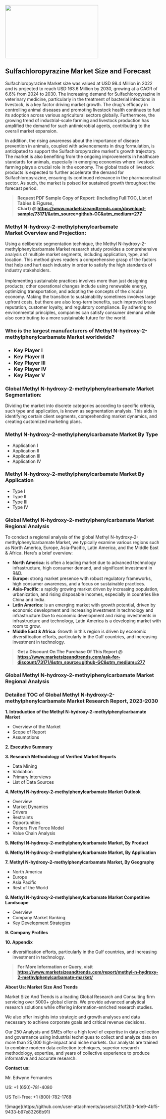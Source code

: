 <p><img class="alignnone size-medium wp-image-20088" src="https://ffe5etoiles.com/wp-content/uploads/2024/12/MST1-300x171.png" alt="" width="300" height="171" /></p><h2>Sulfachloropyrazine Market Size and Forecast</h2><p>Sulfachloropyrazine Market size was valued at USD 98.4 Million in 2022 and is projected to reach USD 163.6 Million by 2030, growing at a CAGR of 6.6% from 2024 to 2030. The increasing demand for Sulfachloropyrazine in veterinary medicine, particularly in the treatment of bacterial infections in livestock, is a key factor driving market growth. The drug's efficacy in controlling animal diseases and promoting livestock health continues to fuel its adoption across various agricultural sectors globally. Furthermore, the growing trend of industrial-scale farming and livestock production has amplified the demand for such antimicrobial agents, contributing to the overall market expansion.</p><p>In addition, the rising awareness about the importance of disease prevention in animals, coupled with advancements in drug formulation, is anticipated to support the Sulfachloropyrazine market's growth trajectory. The market is also benefiting from the ongoing improvements in healthcare standards for animals, especially in emerging economies where livestock farming plays a crucial role in the economy. The global trade of livestock products is expected to further accelerate the demand for Sulfachloropyrazine, ensuring its continued relevance in the pharmaceutical sector. As such, the market is poised for sustained growth throughout the forecast period.</p></p><blockquote id="" class=""><strong>Request PDF Sample Copy of Report: (Including Full TOC, List of Tables &amp; Figures, Chart)&nbsp;@&nbsp;<strong><a href="https://www.marketsizeandtrends.com/download-sample/73171/&utm_source=github-GC&utm_medium=277" target="_blank">https://www.marketsizeandtrends.com/download-sample/73171/&utm_source=github-GC&utm_medium=277</a></strong></strong></blockquote><h3 id="" class="">Methyl N-hydroxy-2-methylphenylcarbamate Market&nbsp;Overview and Projection:</h3><p id="" class="">Using a deliberate segmentation technique, the Methyl N-hydroxy-2-methylphenylcarbamate Market research study provides a comprehensive analysis of multiple market segments, including application, type, and location. This method gives readers a comprehensive grasp of the factors that help and hurt each industry in order to satisfy the high standards of industry stakeholders. <br /> <br />Implementing sustainable practices involves more than just designing products; other operational changes include using renewable energy, optimizing transportation, and adopting the concepts of the circular economy. Making the transition to sustainability sometimes involves large upfront costs, but there are also long-term benefits, such improved brand reputation, customer loyalty, and regulatory compliance. By adhering to environmental principles, companies can satisfy consumer demand while also contributing to a more sustainable future for the world.</p><h3 id="" class="">Who is the largest manufacturers of&nbsp;Methyl N-hydroxy-2-methylphenylcarbamate Market worldwide?</h3><h3 class=""><p><ul><li>Key Player I </li><li> Key Player II </li><li> Key Player III </li><li> Key Player IV </li><li> Key Player V</li></ul></p></h3><h3 id="" class="">Global&nbsp;Methyl N-hydroxy-2-methylphenylcarbamate Market Segmentation:</h3><p id="" class="">Dividing the market into discrete categories according to specific criteria, such type and application, is known as segmentation analysis. This aids in identifying certain client segments, comprehending market dynamics, and creating customized marketing plans.</p><h3 id="" class="">Methyl N-hydroxy-2-methylphenylcarbamate Market&nbsp;By Type</h3><p><p><ul><li>Application I</li><li> Application II</li><li> Application III</li><li> Application IV</p></li></ul></p></p><h3 id="" class="">Methyl N-hydroxy-2-methylphenylcarbamate Market&nbsp;By Application</h3><p class=""><p><ul><li>Type I</li><li> Type II</li><li> Type III</li><li> Type IV</li></ul></p></p><h3 id="" class="">Global Methyl N-hydroxy-2-methylphenylcarbamate Market Regional Analysis</h3><p id="" class="">To conduct a regional analysis of the global Methyl N-hydroxy-2-methylphenylcarbamate Market, we typically examine various regions such as North America, Europe, Asia-Pacific, Latin America, and the Middle East &amp; Africa. Here's a brief overview:</p><ul><li><strong>North America</strong>: is often a leading market due to advanced technology infrastructure, high consumer demand, and significant investment in R&amp;D.</li><li><strong>Europe</strong>: strong market presence with robust regulatory frameworks, high consumer awareness, and a focus on sustainable practices.</li><li><strong>Asia-Pacific</strong>: a rapidly growing market driven by increasing population, urbanization, and rising disposable incomes, especially in countries like China and India.</li><li><strong>Latin America</strong>: is an emerging market with growth potential, driven by economic development and increasing investment in technology and infrastructure.Due to economic development and rising investments in infrastructure and technology, Latin America is a developing market with room to grow.</li><li><strong>Middle East &amp; Africa</strong>: Growth in this region is driven by economic diversification efforts, particularly in the Gulf countries, and increasing investment in technology.</li></ul><blockquote id="" class=""><strong>Get a Discount On The Purchase Of This Report @ <strong><a href="https://www.marketsizeandtrends.com/ask-for-discount/73171/&utm_source=github-GC&utm_medium=277" target="_blank">https://www.marketsizeandtrends.com/ask-for-discount/73171/&utm_source=github-GC&utm_medium=277</a></strong></strong></blockquote><h3 id="" class="">Global Methyl N-hydroxy-2-methylphenylcarbamate Market Regional Analysis</h3><h3 id="" class="">Detailed TOC of Global Methyl N-hydroxy-2-methylphenylcarbamate Market Research Report, 2023-2030</h3><p id="" class=""><strong>1. Introduction of the Methyl N-hydroxy-2-methylphenylcarbamate Market</strong></p><ul><li>Overview of the Market</li><li>Scope of Report</li><li>Assumptions</li></ul><p id="" class=""><strong>2. Executive Summary</strong></p><p id="" class=""><strong>3. Research Methodology of Verified Market Reports</strong></p><ul><li>Data Mining</li><li>Validation</li><li>Primary Interviews</li><li>List of Data Sources</li></ul><p id="" class=""><strong>4. Methyl N-hydroxy-2-methylphenylcarbamate Market Outlook</strong></p><ul><li>Overview</li><li>Market Dynamics</li><li>Drivers</li><li>Restraints</li><li>Opportunities</li><li>Porters Five Force Model</li><li>Value Chain Analysis</li></ul><p id="" class=""><strong>5. Methyl N-hydroxy-2-methylphenylcarbamate Market, By Product</strong></p><p id="" class=""><strong>6. Methyl N-hydroxy-2-methylphenylcarbamate Market, By Application</strong></p><p id="" class=""><strong>7. Methyl N-hydroxy-2-methylphenylcarbamate Market, By Geography</strong></p><ul><li>North America</li><li>Europe</li><li>Asia Pacific</li><li>Rest of the World</li></ul><p id="" class=""><strong>8. Methyl N-hydroxy-2-methylphenylcarbamate Market Competitive Landscape</strong></p><ul><li>Overview</li><li>Company Market Ranking</li><li>Key Development Strategies</li></ul><p id="" class=""><strong>9. Company Profiles</strong></p><p id="" class=""><strong>10. Appendix</strong></p><ul><li>diversification efforts, particularly in the Gulf countries, and increasing investment in technology.</li></ul><blockquote id="" class=""><strong>For More Information or Query, visit <strong><strong><a href="https://www.marketsizeandtrends.com/report/methyl-n-hydroxy-2-methylphenylcarbamate-market/" target="_blank">https://www.marketsizeandtrends.com/report/methyl-n-hydroxy-2-methylphenylcarbamate-market/</a></strong></strong></strong></blockquote><p id="" class=""><strong>About Us: Market Size And Trends</strong></p><p id="" class="">Market Size And Trends is a leading Global Research and Consulting firm servicing over 5000+ global clients. We provide advanced analytical research solutions while offering information-enriched research studies.</p><p id="" class="">We also offer insights into strategic and growth analyses and data necessary to achieve corporate goals and critical revenue decisions.</p><p id="" class="">Our 250 Analysts and SMEs offer a high level of expertise in data collection and governance using industrial techniques to collect and analyze data on more than 25,000 high-impact and niche markets. Our analysts are trained to combine modern data collection techniques, superior research methodology, expertise, and years of collective experience to produce informative and accurate research.</p><p id="" class=""><strong>Contact us:</strong></p><p id="" class="">Mr. Edwyne Fernandes</p><p id="" class="">US: +1 (650)-781-4080</p><p id="" class="">US Toll-Free: +1 (800)-782-1768</p>
![image](https://github.com/user-attachments/assets/c2fdf2b3-1de9-4bf5-9433-b97e83266b91)
